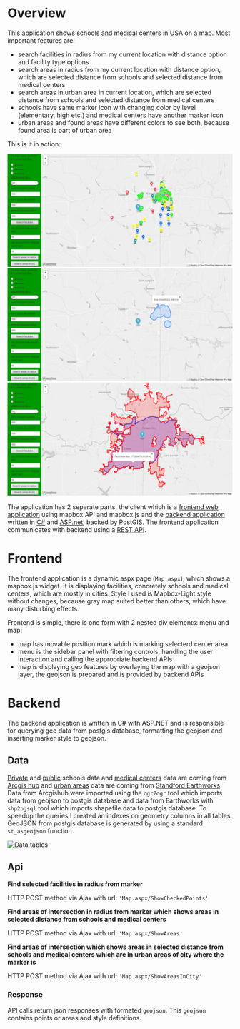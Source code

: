 # Overview

This application shows schools and medical centers in USA on a map. Most important features are:
- search facilities in radius from my current location with distance option and facility type options
- search areas in radius from my current location with distance option, which are selected distance from schools and selected distance from medical centers
- search areas in urban area in current location, which are selected distance from schools and selected distance from medical centers
- schools have same marker icon with changing color by level (elementary, high etc.) and medical centers have another marker icon
- urban areas and found areas have different colors to see both, because found area is part of urban area

This is it in action:

![Screenshot of facilities search](screenshot-search.png)
![Screenshot of intersections area](screenshot-area.png)
![Screenshot of intersections area in urban area](screenshot-area-urban_area.png)

The application has 2 separate parts, the client which is a [frontend web application](#frontend) using mapbox API and mapbox.js and the [backend application](#backend) written in [C#](https://docs.microsoft.com/en-us/dotnet/csharp/) and [ASP.net](https://www.asp.net), backed by PostGIS. The frontend application communicates with backend using a [REST API](#api).

# Frontend

The frontend application is a dynamic aspx page (`Map.aspx`), which shows a mapbox.js widget. It is displaying facilities, concretely schools and medical centers, which are mostly in cities. Style I used is Mapbox-Light style without changes, because gray map suited better than others, which have many disturbing effects.

Frontend is simple, there is one form with 2 nested div elements: menu and map:
- map has movable position mark which is marking selecterd center area
- menu is the sidebar panel with filtering controls, handling the user interaction and calling the appropriate backend APIs
- map is displaying geo features by overlaying the map with a geojson layer, the geojson is prepared and is provided by backend APIs

# Backend

The backend application is written in C# with ASP.NET and is responsible for querying geo data from postgis database, formatting the geojson and inserting marker style to geojson.

## Data

[Private](https://hub.arcgis.com/datasets/DHS-GII::private-schools) and [public](https://hub.arcgis.com/datasets/DHS-GII::public-schools) schools data and [medical centers](https://hub.arcgis.com/datasets/7427f63124164c5aaaad4e5aa62bd3ee_0) data are coming from [Arcgis hub](https://hub.arcgis.com) and [urban areas](https://earthworks.stanford.edu/catalog/stanford-vt734jy6725) data are coming from [Standford Earthworks](https://earthworks.stanford.edu)
Data from Arcgishub were imported using the `ogr2ogr` tool which imports data from geojson to postgis database and data from Earthworks with `shp2pgsql` tool which imports shapefile data to postgis database. To speedup the queries I created an indexes on geometry columns in all tables. GeoJSON from postgis database is generated by using a standard `st_asgeojson` function.

![Data tables](WebApplication/screenshot-search.png)

## Api

**Find selected facilities in radius from marker**

HTTP POST method via Ajax with url: `'Map.aspx/ShowCheckedPoints'`

**Find areas of intersection in radius from marker which shows areas in selected distance from schools and medical centers**

HTTP POST method via Ajax with url: `'Map.aspx/ShowAreas'`

**Find areas of intersection which shows areas in selected distance from schools and medical centers which are in urban areas of city where the marker is**

HTTP POST method via Ajax with url: `'Map.aspx/ShowAreasInCity'`

### Response

API calls return json responses with formated `geojson`. This `geojson` contains points or areas and style definitions.
